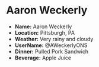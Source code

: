 # Aaron Weckerly


* **Name:** Aaron Weckerly
* **Location:** Pittsburgh, PA
* **Weather:** Very rainy and cloudy
* **UserName:** @AWeckerlyONS
* **Dinner:** Pulled Pork Sandwich
* **Beverage:** Apple Juice
